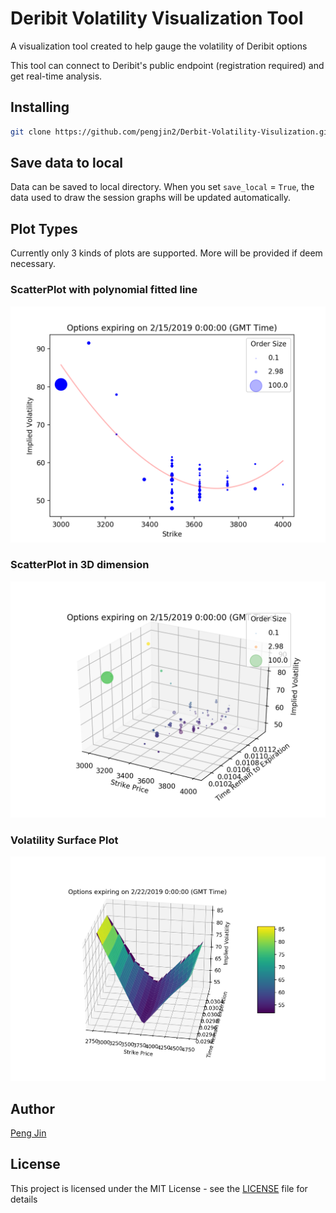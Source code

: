# Deribit Volatility Visualization Tool
A visualization tool created to help gauge the volatility of Deribit options

This tool can connect to Deribit's public endpoint (registration required) and get real-time analysis.

## Installing
```bash
git clone https://github.com/pengjin2/Derbit-Volatility-Visulization.git
```

## Save data to local

Data can be saved to local directory. When you set `save_local` = `True`, the data used to draw the session graphs will be updated automatically.

## Plot Types
Currently only 3 kinds of plots are supported. More will be provided if deem necessary.

### ScatterPlot with polynomial fitted line
![Screenshot](pics/ScatterPlot.png)

### ScatterPlot in 3D dimension
![Screenshot](pics/scatterplot3D.png)

### Volatility Surface Plot
![Screenshot](pics/SurfacePlot.png)

## Author
[Peng Jin](https://www.linkedin.com/in/peng-jin-24a23b117/)

## License
This project is licensed under the MIT License - see the [LICENSE](LICENSE) file for details
